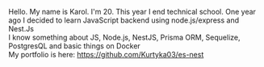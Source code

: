 Hello. My name is Karol. I'm 20. This year I end technical school. One year ago I decided to learn JavaScript backend using node.js/express and Nest.Js
<br>
I know something about JS, Node.js, NestJS, Prisma ORM, Sequelize, PostgresQL and basic things on Docker
<br>
My portfolio is here: https://github.com/Kurtyka03/es-nest
